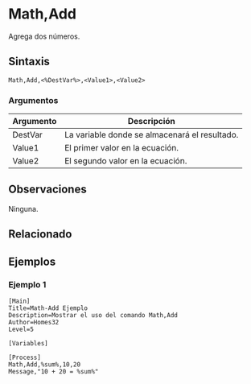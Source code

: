 # Math,Add

Agrega dos números.

## Sintaxis

```pebakery
Math,Add,<%DestVar%>,<Value1>,<Value2>
```

### Argumentos

| Argumento | Descripción |
| --- | --- |
| DestVar | La variable donde se almacenará el resultado. |
| Value1 | El primer valor en la ecuación. |
| Value2 | El segundo valor en la ecuación. |

## Observaciones

Ninguna.

## Relacionado

## Ejemplos

### Ejemplo 1

```pebakery
[Main]
Title=Math-Add Ejemplo
Description=Mostrar el uso del comando Math,Add
Author=Homes32
Level=5

[Variables]

[Process]
Math,Add,%sum%,10,20
Message,"10 + 20 = %sum%"
```
